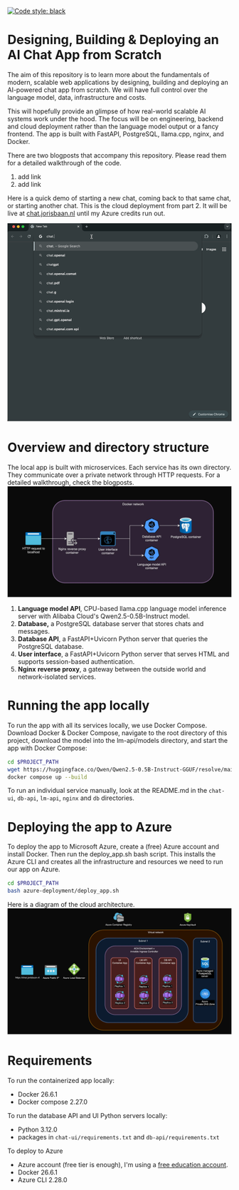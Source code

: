 <a href="https://github.com/psf/black"><img alt="Code style: black" src="https://img.shields.io/badge/code%20style-black-000000.svg"></a>
# Designing, Building & Deploying an AI Chat App from Scratch

The aim of this repository is to learn more about the fundamentals of modern, scalable web applications by designing, building and deploying an AI-powered chat app from scratch. We will have full control over the language model, data, infrastructure and costs. 

This will hopefully provide an glimpse of how real-world scalable AI systems work under the hood. The focus will be on engineering, backend and cloud deployment rather than the language model output or a fancy frontend. The app is built with FastAPI, PostgreSQL, llama.cpp, nginx, and Docker. 

There are two blogposts that accompany this repository. Please read them for a detailed walkthrough of the code.
1. add link
2. add link


Here is a quick demo of starting a new chat, coming back to that same chat, or starting another chat. This is the cloud deployment from part 2. It will be live at [chat.jorisbaan.nl](chat.jorisbaan.nl) until my Azure credits run out.

![](chat_demo.gif)



# Overview and directory structure
The local app is built with microservices. Each service has its own directory. They communicate over a private network through HTTP requests. For a detailed walkthrough, check the blogposts.
![](local_architecture.png)

1. **Language model API**, CPU-based llama.cpp language model inference server with Alibaba Cloud's Qwen2.5-0.5B-Instruct model.
2. **Database,** a PostgreSQL database server that stores chats and messages.
3. **Database API**, a FastAPI+Uvicorn Python server that queries the PostgreSQL database.
4. **User interface**, a FastAPI+Uvicorn Python server that serves HTML and supports session-based authentication.
6. **Nginx** **reverse proxy**, a gateway between the outside world and network-isolated services.

# Running the app locally
To run the app with all its services locally, we use Docker Compose. Download Docker & Docker Compose, navigate to the root directory of this project, download the model into the lm-api/models directory, and start the app with Docker Compose:

```bash
cd $PROJECT_PATH
wget https://huggingface.co/Qwen/Qwen2.5-0.5B-Instruct-GGUF/resolve/main/qwen2.5-0.5b-instruct-q5_k_m.gguf -P lm-api/models
docker compose up --build
```
To run an individual service manually, look at the README.md in the `chat-ui`, `db-api`, `lm-api`, `nginx` and `db` directories.

# Deploying the app to Azure
To deploy the app to Microsoft Azure, create a (free) Azure account and install Docker. Then run the deploy_app.sh bash script. This installs the Azure CLI and creates all the infrastructure and resources we need to run our app on Azure.
```bash
cd $PROJECT_PATH
bash azure-deployment/deploy_app.sh
```
Here is a diagram of the cloud architecture.
![](cloud_architecture.png)

# Requirements
To run the containerized app locally:
- Docker 26.6.1
- Docker compose 2.27.0

To run the database API and UI Python servers locally:
- Python 3.12.0
- packages in `chat-ui/requirements.txt` and `db-api/requirements.txt`

To deploy to Azure
- Azure account (free tier is enough), I'm using a [free education account](https://azure.microsoft.com/en-us/free/students). 
- Docker 26.6.1
- Azure CLI 2.28.0